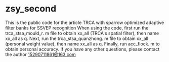 # zsy_second
This is the public code for the article TRCA with sparrow optimized adaptive filter banks for SSVEP recognition
When using the code, first run the trca_stsa_mould_r. m file to obtain xx_all (TRCA's spatial filter), then name xx_all as q. Next, run the trca_stsa_quanzhong. m file to obtain xx_all (personal weight value), then name xx_all as q. Finally, run acc_flock. m to obtain personal accuracy. If you have any other questions, please contact the author 15290711861@163.com
